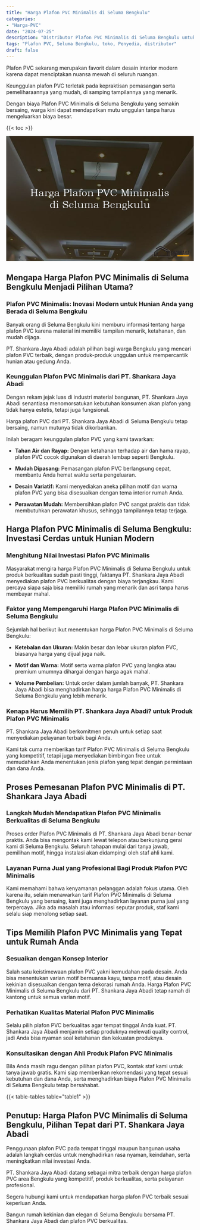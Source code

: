 ```yaml
---
title: "Harga Plafon PVC Minimalis di Seluma Bengkulu"
categories: 
- "Harga-PVC"
date: "2024-07-25"
description: "Distributor Plafon PVC Minimalis di Seluma Bengkulu untuk hunian, kantor, serta toko. Material berkualitas, variasi motif, variasi warna elegan, beserta jasa penempatan oleh tenaga ahli berpengalaman dan jaminan resmi!|Servis distribusi Plafon PVC Minimalis di Seluma Bengkulu untuk kebutuhan rumah, office, maupun ritel, dengan panel unggulan dan pemasangan oleh tim berpengalaman serta jaminan resmi.|Pilihan Plafon PVC Minimalis di Seluma Bengkulu yang andal bagi hunian, perkantoran, serta toko, dengan produk terbaik dan pemasangan ditangani oleh tenaga ahli berpengalaman dan jaminan resmi.|Penyediaan Plafon PVC Minimalis di Seluma Bengkulu untuk hunian, perkantoran, dan ritel, beserta produk unggulan dan pemasangan ditangani oleh tenaga ahli ahli, disertai beserta kepastian resmi.}"
tags: "Plafon PVC, Seluma Bengkulu, toko, Penyedia, distributor"
draft: false
---
```


Plafon PVC sekarang merupakan favorit dalam desain interior modern karena dapat menciptakan nuansa mewah di seluruh ruangan.

Keunggulan plafon PVC terletak pada kepraktisan pemasangan serta pemeliharaannya yang mudah, di samping tampilannya yang menarik.

Dengan biaya Plafon PVC Minimalis di Seluma Bengkulu yang semakin bersaing, warga kini dapat mendapatkan mutu unggulan tanpa harus mengeluarkan biaya besar.

{{< toc >}}

![Harga Plafon PVC Minimalis di Seluma Bengkulu](/images/Harga-PVC/Harga-Plafon-PVC-Minimalis-di-Seluma-Bengkulu.png)


## Mengapa Harga Plafon PVC Minimalis di Seluma Bengkulu Menjadi Pilihan Utama?

### Plafon PVC Minimalis: Inovasi Modern untuk Hunian Anda yang Berada di Seluma Bengkulu

Banyak orang di Seluma Bengkulu kini memburu informasi tentang harga plafon PVC karena material ini memiliki tampilan menarik, ketahanan, dan mudah dijaga.

PT. Shankara Jaya Abadi adalah pilihan bagi warga Bengkulu yang mencari plafon PVC terbaik, dengan produk-produk unggulan untuk mempercantik hunian atau gedung Anda.

### Keunggulan Plafon PVC Minimalis dari PT. Shankara Jaya Abadi

Dengan rekam jejak luas di industri material bangunan, PT. Shankara Jaya Abadi senantiasa menomorsatukan kebutuhan konsumen akan plafon yang tidak hanya estetis, tetapi juga fungsional.

Harga plafon PVC dari PT. Shankara Jaya Abadi di Seluma Bengkulu tetap bersaing, namun mutunya tidak dikorbankan.

Inilah beragam keunggulan plafon PVC yang kami tawarkan:

- **Tahan Air dan Rayap:** Dengan ketahanan terhadap air dan hama rayap, plafon PVC cocok digunakan di daerah lembap seperti Bengkulu.

- **Mudah Dipasang:** Pemasangan plafon PVC berlangsung cepat, membantu Anda hemat waktu serta pengeluaran.

- **Desain Variatif:** Kami menyediakan aneka pilihan motif dan warna plafon PVC yang bisa disesuaikan dengan tema interior rumah Anda.

- **Perawatan Mudah:** Membersihkan plafon PVC sangat praktis dan tidak membutuhkan perawatan khusus, sehingga tampilannya tetap terjaga.

## Harga Plafon PVC Minimalis di Seluma Bengkulu: Investasi Cerdas untuk Hunian Modern

### Menghitung Nilai Investasi Plafon PVC Minimalis

Masyarakat mengira harga Plafon PVC Minimalis di Seluma Bengkulu untuk produk berkualitas sudah pasti tinggi, faktanya PT. Shankara Jaya Abadi menyediakan plafon PVC berkualitas dengan biaya terjangkau. Kami percaya siapa saja bisa memiliki rumah yang menarik dan asri tanpa harus membayar mahal.

### Faktor yang Mempengaruhi Harga Plafon PVC Minimalis di Seluma Bengkulu

Sejumlah hal berikut ikut menentukan harga Plafon PVC Minimalis di Seluma Bengkulu:

- **Ketebalan dan Ukuran:** Makin besar dan lebar ukuran plafon PVC, biasanya harga yang dijual juga naik.

- **Motif dan Warna:** Motif serta warna plafon PVC yang langka atau premium umumnya dihargai dengan harga agak mahal.

- **Volume Pembelian:** Untuk order dalam jumlah banyak, PT. Shankara Jaya Abadi bisa menghadirkan harga harga Plafon PVC Minimalis di Seluma Bengkulu yang lebih menarik.

### Kenapa Harus Memilih PT. Shankara Jaya Abadi? untuk Produk Plafon PVC Minimalis

PT. Shankara Jaya Abadi berkomitmen penuh untuk setiap saat menyediakan pelayanan terbaik bagi Anda.

Kami tak cuma memberikan tarif Plafon PVC Minimalis di Seluma Bengkulu yang kompetitif, tetapi juga menyediakan bimbingan free untuk memudahkan Anda menentukan jenis plafon yang tepat dengan permintaan dan dana Anda.

## Proses Pemesanan Plafon PVC Minimalis di PT. Shankara Jaya Abadi

### Langkah Mudah Mendapatkan Plafon PVC Minimalis Berkualitas di Seluma Bengkulu

Proses order Plafon PVC Minimalis di PT. Shankara Jaya Abadi benar-benar praktis. Anda bisa mengontak kami lewat telepon atau berkunjung gerai kami di Seluma Bengkulu. Seluruh tahapan mulai dari tanya jawab, pemilihan motif, hingga instalasi akan didampingi oleh staf ahli kami.

### Layanan Purna Jual yang Profesional Bagi Produk Plafon PVC Minimalis

Kami memahami bahwa kenyamanan pelanggan adalah fokus utama. Oleh karena itu, selain menawarkan tarif Plafon PVC Minimalis di Seluma Bengkulu yang bersaing, kami juga menghadirkan layanan purna jual yang terpercaya. Jika ada masalah atau informasi seputar produk, staf kami selalu siap menolong setiap saat.

## Tips Memilih Plafon PVC Minimalis yang Tepat untuk Rumah Anda

### Sesuaikan dengan Konsep Interior

Salah satu keistimewaan plafon PVC yakni kemudahan pada desain. Anda bisa menentukan varian motif bernuansa kayu, tanpa motif, atau desain kekinian disesuaikan dengan tema dekorasi rumah Anda. Harga Plafon PVC Minimalis di Seluma Bengkulu dari PT. Shankara Jaya Abadi tetap ramah di kantong untuk semua varian motif.

### Perhatikan Kualitas Material Plafon PVC Minimalis

Selalu pilih plafon PVC berkualitas agar tempat tinggal Anda kuat. PT. Shankara Jaya Abadi menjamin setiap produknya melewati quality control, jadi Anda bisa nyaman soal ketahanan dan kekuatan produknya.

### Konsultasikan dengan Ahli Produk Plafon PVC Minimalis

Bila Anda masih ragu dengan pilihan plafon PVC, kontak staf kami untuk tanya jawab gratis. Kami siap memberikan rekomendasi yang tepat sesuai kebutuhan dan dana Anda, serta menghadirkan biaya Plafon PVC Minimalis di Seluma Bengkulu tetap bersahabat.

{{< table-tables table="table1" >}}

## Penutup: Harga Plafon PVC Minimalis di Seluma Bengkulu, Pilihan Tepat dari PT. Shankara Jaya Abadi

Penggunaan plafon PVC pada tempat tinggal maupun bangunan usaha adalah langkah cerdas untuk menghadirkan rasa nyaman, keindahan, serta meningkatkan nilai investasi Anda.

PT. Shankara Jaya Abadi datang sebagai mitra terbaik dengan harga plafon PVC area Bengkulu yang kompetitif, produk berkualitas, serta pelayanan profesional.

Segera hubungi kami untuk mendapatkan harga plafon PVC terbaik sesuai keperluan Anda.

Bangun rumah kekinian dan elegan di Seluma Bengkulu bersama PT. Shankara Jaya Abadi dan plafon PVC berkualitas.